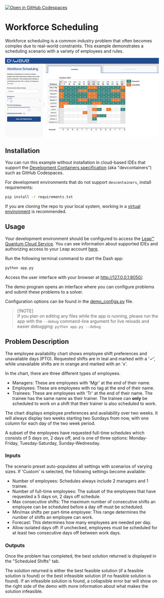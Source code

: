 [![Open in GitHub Codespaces](
  https://img.shields.io/badge/Open%20in%20GitHub%20Codespaces-333?logo=github)](
  https://codespaces.new/dwave-examples/employee-scheduling?quickstart=1)
<!-- [![Linux/Mac/Windows build status](
  https://circleci.com/gh/dwave-examples/employee-scheduling.svg?style=shield)](
  https://circleci.com/gh/dwave-examples/employee-scheduling) -->

# Workforce Scheduling

Workforce scheduling is a common industry problem that often becomes complex
due to real-world constraints. This example demonstrates
a scheduling scenario with a variety of employees and rules.

![Screen Image](static/demo.png)

## Installation

You can run this example without installation in cloud-based IDEs that support the
[Development Containers specification](https://containers.dev/supporting) (aka "devcontainers")
such as GitHub Codespaces.

For development environments that do not support `devcontainers`, install requirements:

```bash
pip install -r requirements.txt
```

If you are cloning the repo to your local system, working in a
[virtual environment](https://docs.python.org/3/library/venv.html) is recommended.

## Usage

Your development environment should be configured to access the
[Leap&trade; Quantum Cloud Service](https://docs.dwavequantum.com/en/latest/ocean/sapi_access_basic.html).
You can see information about supported IDEs and authorizing access to your Leap account
[here](https://docs.dwavequantum.com/en/latest/leap_sapi/dev_env.html).

Run the following terminal command to start the Dash app:

```bash
python app.py
```

Access the user interface with your browser at http://127.0.0.1:8050/.

The demo program opens an interface where you can configure problems and submit these problems to
a solver.

Configuration options can be found in the [demo_configs.py](demo_configs.py) file.

> [!NOTE]\
> If you plan on editing any files while the app is running,
please run the app with the `--debug` command-line argument for live reloads and easier debugging:
`python app.py --debug`

## Problem Description

The employee availability chart shows employee shift preferences and unavailable
days (PTO). Requested shifts are in teal and marked with a '✓', while
unavailable shifts are in orange and marked with an 'x'.

In the chart, there are three different types of employees.

- Managers: These are employees with 'Mgr' at the end of their name.
- Employees: These are employees with no tag at the end of their name.
- Trainees: These are employees with 'Tr' at the end of their name. The trainee
  has the same name as their trainer. The trainee can **only** be scheduled to
  work on a shift that their trainer is also scheduled to work.

The chart displays employee preferences and availability over two weeks. It will
always display two weeks starting two Sundays from now, with one column for each day of the two week period.

A subset of the employees have requested full-time schedules which consists of 5 days on,
2 days off, and is one of three options: Monday-Friday, Tuesday-Saturday, Sunday-Wednesday.

### Inputs

The scenario preset auto-populates all settings with scenarios of varying
sizes. If 'Custom' is selected, the following settings become available:

- Number of employees: Schedules always include 2 managers and 1 trainee.
- Number of full-time employees: The subset of the employees that have requested a 5 days on,
2 days off schedule.
- Max consecutive shifts: The maximum number of consecutive shifts an employee
  can be scheduled before a day off must be scheduled.
- Min/max shifts per part-time employee: This range determines the number of shifts an
  employee can work.
- Forecast: This determines how many employees are needed per day.
- Allow isolated days off: If unchecked, employees must be
  scheduled for at least two consecutive days off between work days.

### Outputs

Once the problem has completed, the best solution returned is displayed in
the "Scheduled Shifts" tab.

The solution returned is either the best feasible solution (if a feasible
solution is found) or the best infeasible solution (if no feasible solution is
found). If an infeasible solution is found, a collapsible error bar will show
on the right side of the demo with more information about what makes the solution
infeasible.
